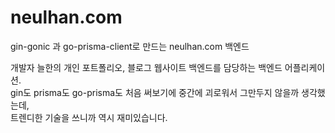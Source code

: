 # neulhan.com
gin-gonic 과 go-prisma-client로 만드는 neulhan.com 백엔드

개발자 늘한의 개인 포트폴리오, 블로그 웹사이트 백엔드를 담당하는 백엔드 어플리케이션.  
gin도 prisma도 go-prisma도 처음 써보기에 중간에 괴로워서 그만두지 않을까 생각했는데,  
트렌디한 기술을 쓰니까 역시 재미있습니다.  
